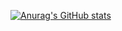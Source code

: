 [![Anurag's GitHub stats](https://github-readme-stats-git-master-sentrisentris-projects.vercel.app/api?username=sentrisentri)](https://github.com/anuraghazra/github-readme-stats)

<!--
**sentrisentri/sentrisentri** is a ✨ _special_ ✨
-->
